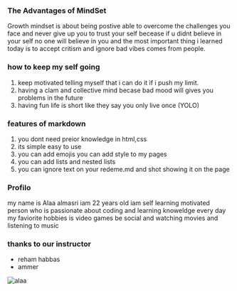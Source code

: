 ### The Advantages of MindSet 
Growth mindset is about being postive able to overcome the challenges you face and never give up you to trust your self becease if u didnt believe in your self no one will believe in you and the most important thing i learned today is to accept critism and ignore bad vibes comes from people.


### how to keep my self going 
1.  keep motivated telling myself that i can do it if i push my limit.
2. having a clam and collective mind becase bad mood will gives you problems in the future
3. having fun life is short like they say you only live once (YOLO)

### features of markdown
1.  you dont need preior knowledge in html,css
2.  its simple easy to use
3.  you can add emojis you can add style to my pages
4.  you can add lists and nested lists
5.  you can ignore text on your redeme.md and shot showing it on the page

### Profilo
 my name is Alaa almasri iam 22 years old iam self learning motivated person who is passionate about coding and learning knoweldge every day my faviorite hobbies is video games be social and watching movies and listening to music
 
###   thanks to our instructor 
- reham habbas
- ammer

![alaa](https://octodex.github.com/images/yaktocat.png) 
 
